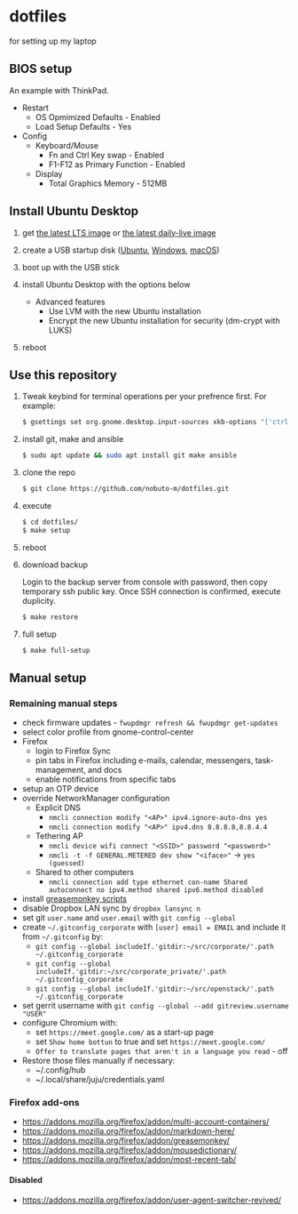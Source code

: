 dotfiles
========

for setting up my laptop

## BIOS setup

An example with ThinkPad.

* Restart
  - OS Opmimized Defaults - Enabled
  - Load Setup Defaults - Yes
* Config
  - Keyboard/Mouse
    - Fn and Ctrl Key swap - Enabled
    - F1-F12 as Primary Function - Enabled
  - Display
    - Total Graphics Memory - 512MB

## Install Ubuntu Desktop

1. get [the latest LTS image](https://www.ubuntu.com/download/desktop)
   or [the latest daily-live image](http://cdimage.ubuntu.com/daily-live/current/)

1. create a USB startup disk
   ([Ubuntu](https://tutorials.ubuntu.com/tutorial/tutorial-create-a-usb-stick-on-ubuntu),
   [Windows](https://tutorials.ubuntu.com/tutorial/tutorial-create-a-usb-stick-on-windows),
   [macOS](https://tutorials.ubuntu.com/tutorial/tutorial-create-a-usb-stick-on-macos))

1. boot up with the USB stick

1. install Ubuntu Desktop with the options below
   * Advanced features
     - Use LVM with the new Ubuntu installation
     - Encrypt the new Ubuntu installation for security (dm-crypt with LUKS)

1. reboot


## Use this repository

1. Tweak keybind for terminal operations per your prefrence first. For example:

   ```bash
   $ gsettings set org.gnome.desktop.input-sources xkb-options "['ctrl:nocaps']"
   ```

1. install git, make and ansible

    ```bash
    $ sudo apt update && sudo apt install git make ansible
    ```

1. clone the repo

    ```bash
    $ git clone https://github.com/nobuto-m/dotfiles.git
    ```

1. execute

    ```bash
    $ cd dotfiles/
    $ make setup
    ```

1. reboot

1. download backup

   Login to the backup server from console with password, then copy
   temporary ssh public key. Once SSH connection is confirmed, execute
   duplicity.

    ```bash
    $ make restore
    ```

1. full setup

    ```bash
    $ make full-setup
    ```

## Manual setup

### Remaining manual steps

* check firmware updates - `fwupdmgr refresh && fwupdmgr get-updates`
* select color profile from gnome-control-center
* Firefox
  - login to Firefox Sync
  - pin tabs in Firefox including e-mails, calendar, messengers, task-management,
    and docs
  - enable notifications from specific tabs
* setup an OTP device
* override NetworkManager configuration
  - Explicit DNS
    - `nmcli connection modify "<AP>" ipv4.ignore-auto-dns yes`
    - `nmcli connection modify "<AP>" ipv4.dns 8.8.8.8,8.8.4.4`
  - Tethering AP
    - `nmcli device wifi connect "<SSID>" password "<password>"`
    - `nmcli -t -f GENERAL.METERED dev show "<iface>"` -> `yes (guessed)`
  - Shared to other computers
    - `nmcli connection add type ethernet con-name Shared autoconnect no ipv4.method shared ipv6.method disabled`
* install [greasemonkey scripts](https://github.com/nobuto-m/greasemonkey-scripts)
* disable Dropbox LAN sync by `dropbox lansync n`
* set git `user.name` and `user.email` with `git config --global`
* create `~/.gitconfig_corporate` with `[user] email = EMAIL` and include it from `~/.gitconfig` by:
  - `git config --global includeIf.'gitdir:~/src/corporate/'.path ~/.gitconfig_corporate`
  - `git config --global includeIf.'gitdir:~/src/corporate_private/'.path ~/.gitconfig_corporate`
  - `git config --global includeIf.'gitdir:~/src/openstack/'.path ~/.gitconfig_corporate`
* set gerrit username with `git config --global --add gitreview.username "USER"`
* configure Chromium with:
  - set `https://meet.google.com/` as a start-up page
  - set `Show home bottun` to true and set `https://meet.google.com/`
  - `Offer to translate pages that aren't in a language you read` - off
* Restore those files manually if necessary:
  - ~/.config/hub
  - ~/.local/share/juju/credentials.yaml

### Firefox add-ons

* https://addons.mozilla.org/firefox/addon/multi-account-containers/
* https://addons.mozilla.org/firefox/addon/markdown-here/
* https://addons.mozilla.org/firefox/addon/greasemonkey/
* https://addons.mozilla.org/firefox/addon/mousedictionary/
* https://addons.mozilla.org/firefox/addon/most-recent-tab/

#### Disabled

* https://addons.mozilla.org/firefox/addon/user-agent-switcher-revived/
